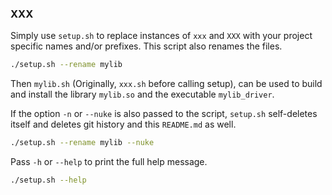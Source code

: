 ### XXX

Simply use `setup.sh` to replace instances of `xxx` and `XXX` with your
project specific names and/or prefixes. This script also renames the files.
```sh
./setup.sh --rename mylib
```

Then `mylib.sh` (Originally, `xxx.sh` before calling setup), can be used to
build and install the library `mylib.so` and the executable `mylib_driver`.

If the option `-n` or `--nuke` is also passed to the script, `setup.sh`
self-deletes itself and deletes git history and this `README.md` as well.
```sh
./setup.sh --rename mylib --nuke
```

Pass `-h` or `--help` to print the full help message.
```sh
./setup.sh --help
```
